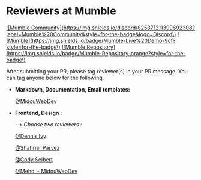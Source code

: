 # Reviewers at Mumble

 [!\[Mumble Community\]\(https://img.shields.io/discord/825371211399692308?label=Mumble%20Community&style=for-the-badge&logo=Discord\)](https://discord.gg/9Du4KUY3dE) [!\[Mumble\]\(https://img.shields.io/badge/Mumble-Live%20Demo-9cf?style=for-the-badge\)](https://www.mumble.dev) [!\[Mumble Repository\]\(https://img.shields.io/badge/Mumble-Repository-orange?style=for-the-badge\)](https://github.com/divanov11/Mumble)

After submitting your PR, please tag reviewer\(s\) in your PR message. You can tag anyone below for the following.

* **Markdown, Documentation, Email templates:**

  [@MidouWebDev](https://github.com/MidouWebDev)

* **Frontend, Design :**

  --&gt; _Choose two reviewers :_

  [@Dennis Ivy](https://github.com/divanov11)

  [@Shahriar Parvez](https://github.com/Mr-spShuvo)

  [@Cody Seibert](https://github.com/codyseibert)

  [@Mehdi - MidouWebDev](https://github.com/MidouWebDev)

